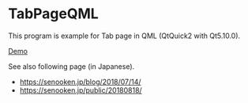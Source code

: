# TabPageQML

This program is example for Tab page in QML (QtQuick2 with Qt5.10.0).

[Demo](https://raw.githubusercontent.com/senooken/QtExample/master/TabPageQML/demo.mp4)

See also following page (in Japanese).

* <https://senooken.jp/blog/2018/07/14/>
* <https://senooken.jp/public/20180818/>

